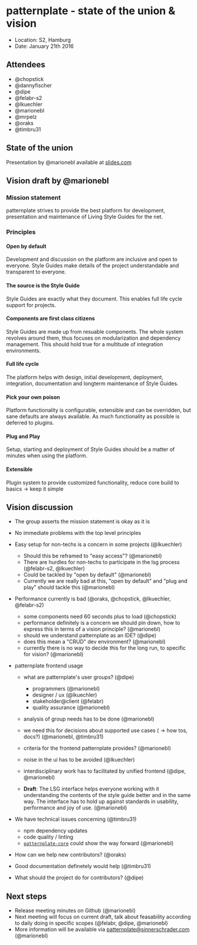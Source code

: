 # patternplate - state of the union & vision
* Location: S2, Hamburg
* Date: January 21th 2016

## Attendees
* @chopstick
* @dannyfischer
* @dipe
* @felabr-s2
* @lkuechler
* @marionebl
* @mrpelz
* @oraks
* @timbru31

## State of the union
Presentation by @marionebl available at [slides.com](http://slides.com/marionebl/patternplate-state-of-the-union-2016)

## Vision draft by @marionebl
### Mission statement
patternplate strives to provide the best platform for development, presentation and maintenance of Living Style Guides for the net.

### Principles
#### Open by default
Development and discussion on the platform are inclusive and open to everyone.
Style Guides make details of the project understandable and transparent to everyone.

#### The source is the Style Guide
Style Guides are exactly what they document.
This enables full life cycle support for projects.

#### Components are first class citizens
Style Guides are made up from resuable components.
The whole system revolves around them, thus focuses on modularization and dependency management.
This should hold true for a multitude of integration environments.

#### Full life cycle
The platform helps with design, initial development, deployment, integration, documentation and longterm maintenance of Style Guides.

#### Pick your own poison
Platform functionality is configurable, extensible and can be overridden, but sane defaults are always available.
As much functionality as possible is deferred to plugins.

#### Plug and Play
Setup, starting and deployment of Style Guides should be a matter of minutes when using the platform.

#### Extensible
Plugin system to provide customized functionality, reduce core build to basics -> keep it simple

## Vision discussion
* The group asserts the mission statement is okay as it is
* No immediate problems with the top level principles

* Easy setup for non-techs is a concern in some projects (@lkuechler)
  - Should this be reframed to "easy access"? (@marionebl)
  - There are hurdles for non-techs to participate in the lsg process (@felabr-s2, @lkuechler)
  - Could be tackled by "open by default" (@marionebl)
  - Currently we are really bad at this, "open by default" and "plug and play" should tackle this (@marionebl)

* Performance currently is bad (@oraks, @chopstick, @lkuechler, @felabr-s2)
  - some components need 60 seconds plus to load (@chopstick)
  - performance definitely is a concern we should pin down, how to express this in terms of a vision principle? (@marionebl)
  - should we understand patternplate as an IDE? (@dipe)
  - does this mean a "CRUD" dev environment? (@marionebl)
  - currently there is no way to decide this for the long run, to specific for vision? (@marionebl)

* patternplate frontend usage
  - what are patternplate's user groups? (@dipe)
    - programmers (@marionebl)
    - designer / ux (@lkuechler) 
    - stakeholder@client (@felabr)
    - quality assurance (@marionebl)
  - analysis of group needs has to be done (@marionebl)
  - we need this for decisions about supported use cases ( -> how tos, docs?) (@marionebl, @timbru31)
  - criteria for the frontend patternplate provides? (@marionebl)
  - noise in the ui has to be avoided (@lkuechler)
  - interdisciplinary work has to facilitated by unified frontend (@dipe, @marionebl)

  - **Draft**: The LSG interface helps everyone working with it understanding the contents of the style guide better and in the same way. The interface has to hold up against standards in usability, performance and joy of use. (@marionebl)

* We have technical issues concerning (@timbru31)
  * npm dependency updates
  * code quality / linting
  * [`patternplate-core`](https://github.com/marionebl/patternplate-core) could show the way forward (@marionebl)

* How can we help new contributors? (@oraks) 
* Good documentation definetely would help (@timbru31)
* What should the project do for contributors? (@dipe)

## Next steps
* Release meeting minutes on Github (@marionebl)
* Next meeting will focus on current draft, talk about feasability according to daily doing in specific scopes (@felabr, @dipe, @marionebl)
* More information will be available via patternplate@sinnerschrader.com (@marionebl)
